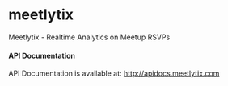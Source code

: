 # meetlytix
Meetlytix - Realtime Analytics on Meetup RSVPs


#### API Documentation

API Documentation is available at:
http://apidocs.meetlytix.com